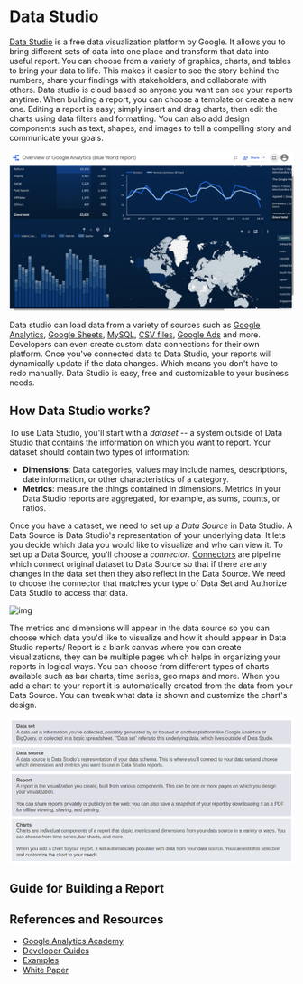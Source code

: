 # Data Studio


[Data Studio](https://datastudio.google.com/) is a free data visualization platform by Google. It allows you to bring different sets of data into one place and transform that data into useful report. You can choose from a variety of graphics, charts, and tables to bring your data to life. This makes it easier to see the story behind the numbers, share your findings with stakeholders, and collaborate with others. Data studio is cloud based so anyone you want can see your reports anytime. When building a report, you can choose a template or create a new one. Editing a report is easy; simply insert and drag charts, then edit the charts using data filters and formatting. You can also add design components such as text, shapes, and images to tell a compelling story and communicate your goals. 

![img](overview.png)

Data studio can load data from a variety of sources such as [Google Analytics](https://analytics.google.com/analytics/web/), [Google Sheets](https://sheets.google.com), [MySQL](https://www.mysql.com/), [CSV files](https://en.wikipedia.org/wiki/Comma-separated_values), [Google Ads](https://en.wikipedia.org/wiki/Google_Ads) and more. Developers can even create custom data connections for their own platform. Once you've connected data to Data Studio, your reports will dynamically update if the data changes. Which means you don't have to redo manually. Data Studio is easy, free and customizable to your business needs.

## How Data Studio works?
To use Data Studio, you'll start with a *dataset* -- a system outside of Data Studio that contains the information on which you want to report. Your dataset should contain two types of information:
* **Dimensions**: Data categories, values may include names, descriptions, date information, or other characteristics of a category.
* **Metrics**: measure the things contained in dimensions. Metrics in your Data Studio reports are aggregated, for example, as sums, counts, or ratios.

Once you have a dataset, we need to set up a *Data Source* in Data Studio. A Data Source is Data Studio's representation of your underlying data. It lets you decide which data you would like to visualize and who can view it. To set up a Data Source, you'll choose a *connector*. [Connectors](https://datastudio.google.com/u/0/datasources/create) are pipeline which connect original dataset to Data Source so that if there are any changes in the data set then they also reflect in the Data Source. We need to choose the connector that matches your type of Data Set and Authorize Data Studio to access that data.

![img](metrics.png)

The metrics and dimensions will appear in the data source so you can choose which data you'd like to visualize and how it should appear in Data Studio reports/ Report is a blank canvas where you can create visualizations, they can be multiple pages which helps in organizing your reports in logical ways. You can choose from different types of charts available such as bar charts, time series, geo maps and more. When you add a chart to your report it is automatically created from the data from your Data Source. You can tweak what data is shown and customize the chart's design.

![img](flow.png)

## Guide for Building a Report


## References and Resources
* [Google Analytics Academy](https://analytics.google.com/analytics/academy/course/1)
* [Developer Guides](https://developers.google.com/datastudio)
* [Examples](https://datastudio.google.com/gallery)
* [White Paper](https://services.google.com/fh/files/misc/data_studio_product_overview.pdf)

